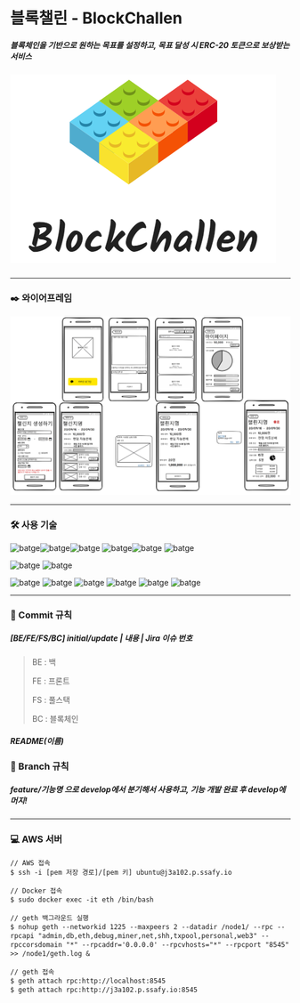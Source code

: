 # 블록챌린 - BlockChallen

##### 블록체인을 기반으로 원하는 목표를 설정하고, 목표 달성 시 ERC-20 토큰으로 보상받는 서비스

![img](Img\blockchallen.png)

##### 

-------



### :black_nib: 와이어프레임

![img](Img\wireframe.png)



-------



### :hammer_and_wrench: 사용 기술

![batge](https://img.shields.io/badge/Ubuntu-18.04.1%20LTS-blue)![batge](https://img.shields.io/badge/Docker-19.03.12-blue)![batge](https://img.shields.io/badge/MySQL-8.0.20-blue) ![batge](https://img.shields.io/badge/Vue.js-2.6.11-blue)![batge](https://img.shields.io/badge/Vagrant-2.2.10-blue) ![batge](https://img.shields.io/badge/Geth-1.9.20-blue)

![batge](https://img.shields.io/badge/OpenJDK-1.8-blue) ![batge](https://img.shields.io/badge/Node.js-12.18.2-blue) 

![batge](https://img.shields.io/badge/STS-3.9.12-lightgrey) ![batge](https://img.shields.io/badge/Intellij-2020.2.1-lightgrey) ![batge](https://img.shields.io/badge/VSCode-1.49.0-lightgrey) ![batge](https://img.shields.io/badge/Gitlab-11.6.2-yellow) ![batge](https://img.shields.io/badge/Jira-8.2-yellow) ![batge](https://img.shields.io/badge/Notion----yellow)



----



### :page_facing_up: Commit 규칙

##### [BE/FE/FS/BC] initial/update | 내용 | Jira 이슈 번호

> BE : 백
>
> FE : 프론트
>
> FS : 풀스택
>
> BC : 블록체인

##### README(이름)



### :page_facing_up: Branch 규칙

##### feature/기능명 으로 develop에서 분기해서 사용하고, 기능 개발 완료 후 develop에 머지!



----



### :computer: AWS 서버

```aws
// AWS 접속
$ ssh -i [pem 저장 경로]/[pem 키] ubuntu@j3a102.p.ssafy.io

// Docker 접속
$ sudo docker exec -it eth /bin/bash

// geth 백그라운드 실행
$ nohup geth --networkid 1225 --maxpeers 2 --datadir /node1/ --rpc --rpcapi "admin,db,eth,debug,miner,net,shh,txpool,personal,web3" --rpccorsdomain "*" --rpcaddr='0.0.0.0' --rpcvhosts="*" --rpcport "8545" >> /node1/geth.log &

// geth 접속
$ geth attach rpc:http://localhost:8545
$ geth attach rpc:http://j3a102.p.ssafy.io:8545
```

